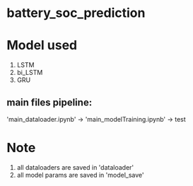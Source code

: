 # battery_soc_prediction
# Model used
1. LSTM
2. bi_LSTM
3. GRU

## main files pipeline:
'main_dataloader.ipynb' -> 'main_modelTraining.ipynb' -> test

# Note
1. all dataloaders are saved in 'dataloader'
2. all model params are saved in 'model_save'